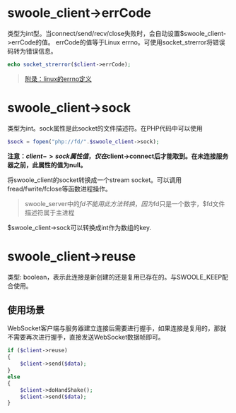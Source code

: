 # swoole_client->errCode

类型为int型。当connect/send/recv/close失败时，会自动设置$swoole_client->errCode的值。
errCode的值等于Linux errno。可使用socket_strerror将错误码转为错误信息。

```php
echo socket_strerror($client->errCode);
```

> [附录：linux的errno定义](https://wiki.swoole.com/wiki/page/172.html)

# swoole_client->sock

类型为int。sock属性是此socket的文件描述符。在PHP代码中可以使用
```php
$sock = fopen("php://fd/".$swoole_client->sock);
```

__注意：$client->sock属性值，仅在$client->connect后才能取到。在未连接服务器之前，此属性的值为null。__

将swoole_client的socket转换成一个stream socket。可以调用fread/fwrite/fclose等函数进程操作。

> swoole_server中的$fd不能用此方法转换，因为$fd只是一个数字，$fd文件描述符属于主进程

$swoole_client->sock可以转换成int作为数组的key.

# swoole_client->reuse

类型: boolean，表示此连接是新创建的还是复用已存在的。与SWOOLE_KEEP配合使用。

使用场景
----
WebSocket客户端与服务器建立连接后需要进行握手，如果连接是复用的，那就不需要再次进行握手，直接发送WebSocket数据帧即可。
```php
if ($client->reuse)
{
    $client->send($data);
}
else
{
    $client->doHandShake();
    $client->send($data);
}
```
